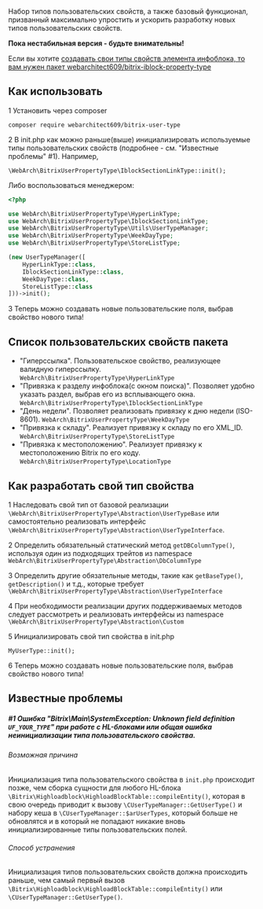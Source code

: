 Набор типов пользовательских свойств, а также базовый функционал, призванный максимально упростить и 
ускорить разработку новых типов пользовательских свойств.  

**Пока нестабильная версия - будьте внимательны!**


Если вы хотите [создавать свои типы свойств элемента инфоблока, то вам нужен пакет webarchitect609/bitrix-iblock-property-type](https://packagist.org/packages/webarchitect609/bitrix-iblock-property-type)


Как использовать
----------------

1 Установить через composer 

`composer require webarchitect609/bitrix-user-type`

2 В init.php как можно раньше(выше) инициализировать используемые типы пользовательских свойств (подробнее - см.
"Известные проблемы" #1). Например, 

`\WebArch\BitrixUserPropertyType\IblockSectionLinkType::init();`

Либо воспользоваться менеджером:

```php
<?php

use WebArch\BitrixUserPropertyType\HyperLinkType;
use WebArch\BitrixUserPropertyType\IblockSectionLinkType;
use WebArch\BitrixUserPropertyType\Utils\UserTypeManager;
use WebArch\BitrixUserPropertyType\WeekDayType;
use WebArch\BitrixUserPropertyType\StoreListType;

(new UserTypeManager([
    HyperLinkType::class,
    IblockSectionLinkType::class,
    WeekDayType::class,
    StoreListType::class
]))->init();
```

3 Теперь можно создавать новые пользовательские поля, выбрав свойство нового типа!


Список пользовательских свойств пакета
--------------------------------------

* "Гиперссылка". Пользовательское свойство, реализующее валидную гиперссылку. `WebArch\BitrixUserPropertyType\HyperLinkType`
* "Привязка к разделу инфоблока(с окном поиска)". Позволяет удобно указать раздел, выбрав его из всплывающего окна. `WebArch\BitrixUserPropertyType\IblockSectionLinkType`
* "День недели". Позволяет реализовать привязку к дню недели (ISO-8601). `WebArch\BitrixUserPropertyType\WeekDayType`
* "Привязка к складу". Реализует привязку к складу по его XML_ID. `WebArch\BitrixUserPropertyType\StoreListType`
* "Привязка к местоположению". Реализует привязку к местоположению Bitrix по его коду.
 `WebArch\BitrixUserPropertyType\LocationType`

Как разработать свой тип свойства
---------------------------------

1 Наследовать свой тип от базовой реализации `\WebArch\BitrixUserPropertyType\Abstraction\UserTypeBase` или 
самостоятельно реализовать интерфейс `\WebArch\BitrixUserPropertyType\Abstraction\UserTypeInterface`.   

2 Определить обязательный статический метод `getDBColumnType()`, используя один из подходящих трейтов из namespace 
`WebArch\BitrixUserPropertyType\Abstraction\DbColumnType`

3 Определить другие обязательные методы, такие как `getBaseType()`, `getDescription()` и т.д., которые требует 
`\WebArch\BitrixUserPropertyType\Abstraction\UserTypeInterface`

4 При необходимости реализации других поддерживаемых методов следует рассмотреть и реализовать интерфейсы из namespace 
`\WebArch\BitrixUserPropertyType\Abstraction\Custom`

5 Инициализировать свой тип свойства в init.php

`MyUserType::init();`

6 Теперь можно создавать новые пользовательские поля, выбрав свойство нового типа!

Известные проблемы
------------------

##### #1 Ошибка "Bitrix\Main\SystemException: Unknown field definition `UF_YOUR_TYPE`" при работе с HL-блоками или общая ошибка неинициализации типа пользовательского свойства.

###### Возможная причина
Инициализация типа пользовательского свойства в `init.php` происходит позже, чем сборка сущности для любого HL-блока
`\Bitrix\Highloadblock\HighloadBlockTable::compileEntity()`, которая в свою очередь приводит к вызову
`\CUserTypeManager::GetUserType()` и набору кеша в `\CUserTypeManager::$arUserTypes`, который больше не обновлятся и в
который не попадают никакие вновь инициализированные типы пользовательских полей.

###### Способ устранения
Инициализация типов пользовательских свойств должна происходить раньше, чем самый первый вызов
`\Bitrix\Highloadblock\HighloadBlockTable::compileEntity()` или `\CUserTypeManager::GetUserType()`.
